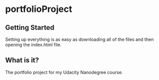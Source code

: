 # portfolioProject

## Getting Started
Setting up everything is as easy as downloading all of the files and then opening the index.html file.

## What is it?
The portfolio project for my Udacity Nanodegree course.
